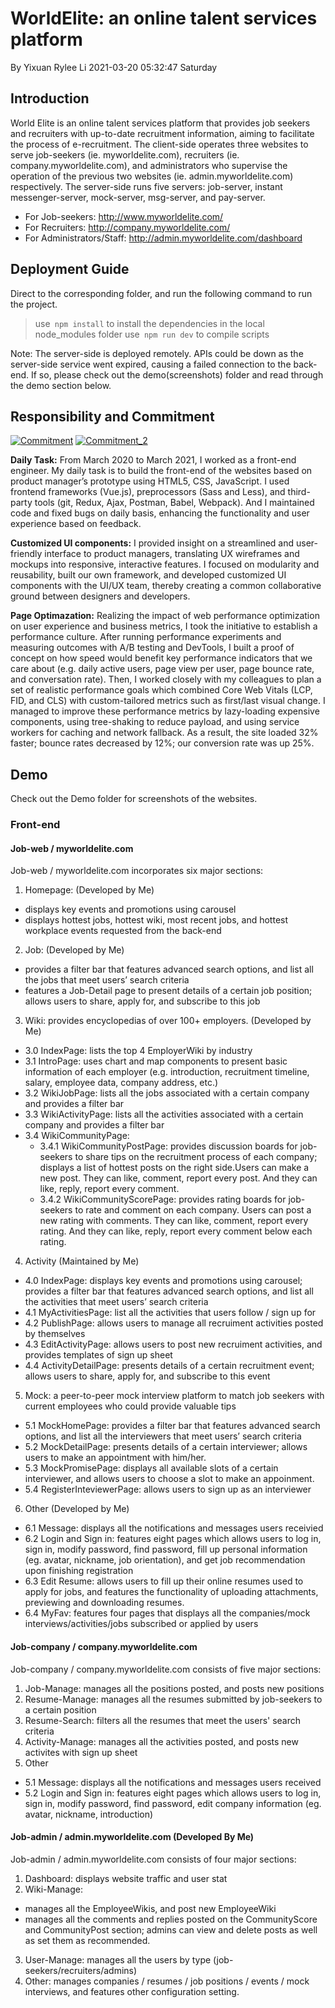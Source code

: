 # WorldElite: an online talent services platform
By Yixuan Rylee Li
2021-03-20 05:32:47 Saturday
## Introduction
World Elite is an online talent services platform that provides job seekers and recruiters with up-to-date recruitment information, aiming to facilitate the process of e-recruitment. The client-side operates three websites to serve job-seekers (ie. myworldelite.com), recruiters (ie. company.myworldelite.com), and administrators who supervise the operation of the previous two websites (ie. admin.myworldelite.com) respectively. The server-side runs five servers: job-server, instant messenger-server, mock-server, msg-server, and pay-server. 
- For Job-seekers: http://www.myworldelite.com/  
- For Recruiters: http://company.myworldelite.com/ 
- For Administrators/Staff: http://admin.myworldelite.com/dashboard 

## Deployment Guide
Direct to the corresponding folder, and run the following command to run the project. 
> use` npm install` to install the dependencies in the local node_modules folder
> use` npm run dev` to compile scripts

Note: The server-side is deployed remotely. APIs could be down as the server-side service went expired, causing a failed connection to the back-end. If so, please check out the demo(screenshots) folder and read through the demo section below.

## Responsibility and Commitment

[![Commitment](https://imgtu.com/i/6fWj29 "Commitment")](https://imgtu.com/i/6fWj29 "Commitment")
[![Commitment_2](https://imgtu.com/i/6fWX8J "Commitment_2")](https://imgtu.com/i/6fWX8J "Commitment_2")

**Daily Task:** From March 2020 to March 2021, I worked as a front-end engineer. My daily task is to build the front-end of the websites based on product manager’s prototype using HTML5, CSS, JavaScript. I used frontend frameworks (Vue.js), preprocessors (Sass and Less), and third-party tools (git, Redux, Ajax, Postman, Babel, Webpack). And I maintained code and fixed bugs on daily basis, enhancing the functionality and user experience based on feedback.

**Customized UI components:** I provided insight on a streamlined and user-friendly interface to product managers, translating UX wireframes and mockups into responsive, interactive features. I focused on modularity and reusability, built our own framework, and developed customized UI components with the UI/UX team, thereby creating a common collaborative ground between designers and developers. 

**Page Optimazation:** Realizing the impact of web performance optimization on user experience and business metrics, I took the initiative to establish a performance culture. After running performance experiments and measuring outcomes with A/B testing and DevTools, I built a proof of concept on how speed would benefit key performance indicators that we care about (e.g. daily active users, page view per user, page bounce rate, and conversation rate). Then, I worked closely with my colleagues to plan a set of realistic performance goals which combined Core Web Vitals (LCP, FID, and CLS) with custom-tailored metrics such as first/last visual change. I managed to improve these performance metrics by lazy-loading expensive components, using tree-shaking to reduce payload, and using service workers for caching and network fallback. As a result, the site loaded 32% faster; bounce rates decreased by 12%; our conversion rate was up 25%.

## Demo
Check out the Demo folder for screenshots of the websites.  
### Front-end
#### Job-web / myworldelite.com
Job-web / myworldelite.com incorporates six major sections:
1. Homepage: (Developed by Me)
- 	displays key events and promotions using carousel
- 	displays hottest jobs, hottest wiki, most recent jobs, and hottest workplace events requested from the back-end
2. Job:  (Developed by Me)
- 	provides a filter bar that features advanced search options, and list all the jobs that meet users’ search criteria
- 	features a Job-Detail page to present details of a certain job position; allows users to share, apply for, and subscribe to this job
3. Wiki: provides encyclopedias of over 100+ employers.  (Developed by Me)
- 	3.0 IndexPage: lists the top 4 EmployerWiki by industry
- 	3.1 IntroPage: uses chart and map components to present basic information of each employer (e.g. introduction, recruitment timeline, salary, employee data, company address, etc.)
- 	3.2 WikiJobPage: lists all the jobs associated with a certain company and provides a filter bar
- 	3.3 WikiActivityPage: lists all the activities associated with a certain company and provides a filter bar
- 	3.4 WikiCommunityPage: 
	- 3.4.1 WikiCommunityPostPage: provides discussion boards for job-seekers to share tips on the recruitment process of each company; displays a list of hottest posts on the right side.Users can make a new post. They can like, comment, report every post. And they can like, reply, report every comment. 
	- 3.4.2 WikiCommunityScorePage: provides rating boards for job-seekers to rate and comment on each company. Users can post a new rating with comments. They can like, comment, report every rating. And they can like, reply, report every comment below each rating. 
4. Activity (Maintained by Me)
- 	4.0 IndexPage: displays key events and promotions using carousel; provides a filter bar that features advanced search options, and list all the activities that meet users’ search criteria
- 	4.1 MyActivitiesPage: list all the activities that users follow / sign up for
- 	4.2 PublishPage: allows users to manage all recruiment activities posted by themselves
- 	4.3 EditActivityPage: allows users to post new recruiment activities, and provides templates of sign up sheet
- 	4.4 ActivityDetailPage: presents details of a certain recruitment event; allows users to share, apply for, and subscribe to this event
5. Mock: a peer-to-peer mock interview platform to match job seekers with current employees who could provide valuable tips
- 	5.1 MockHomePage: provides a filter bar that features advanced search options, and list all the interviewers that meet users’ search criteria
- 	5.2 MockDetailPage: presents details of a certain interviewer; allows users to make an appointment with him/her.
- 	5.3 MockPromisePage: displays all available slots of a certain interviewer, and allows users to choose a slot to make an appoinment.
- 	5.4 RegisterInteviewerPage: allows users to sign up as an interviewer
6. Other (Developed by Me)
- 	6.1 Message: displays all the notifications and messages users receivied
- 	6.2 Login and Sign in: features eight pages which allows users to log in, sign in, modify password, find password, fill up personal information (eg. avatar, nickname, job orientation), and get job recommendation upon finishing registration
- 6.3 Edit Resume: allows users to fill up their online resumes used to apply for jobs, and features the functionality of uploading attachments, previewing and downloading resumes.
- 6.4 MyFav: features four pages that displays all the companies/mock interviews/activities/jobs subscribed or applied by users

#### Job-company / company.myworldelite.com
Job-company / company.myworldelite.com consists of five major sections:
1. Job-Manage: manages all the positions posted, and posts new positions
2. Resume-Manage: manages all the resumes submitted by job-seekers to a certain position
3. Resume-Search: filters all the resumes that meet the users' search criteria
4. Activity-Manage: manages all the activities posted, and posts new activites with sign up sheet
5. Other
- 5.1 Message: displays all the notifications and messages users received
- 5.2 Login and Sign in: features eight pages which allows users to log in, sign in, modify password, find password, edit company information (eg. avatar, nickname, introduction)

#### Job-admin / admin.myworldelite.com (Developed By Me)
Job-admin / admin.myworldelite.com consists of four major sections:
1. Dashboard: displays website traffic and user stat 
2. Wiki-Manage: 
- manages all the EmployeeWikis, and post new EmployeeWiki
- manages all the comments and replies posted on the CommunityScore and CommunityPost section; admins can view and delete posts as well as set them as recommended. 
3. User-Manage: manages all the users by type (job-seekers/recruiters/admins)
4. Other: manages companies / resumes / job positions / events / mock interviews, and features other configuration setting.
